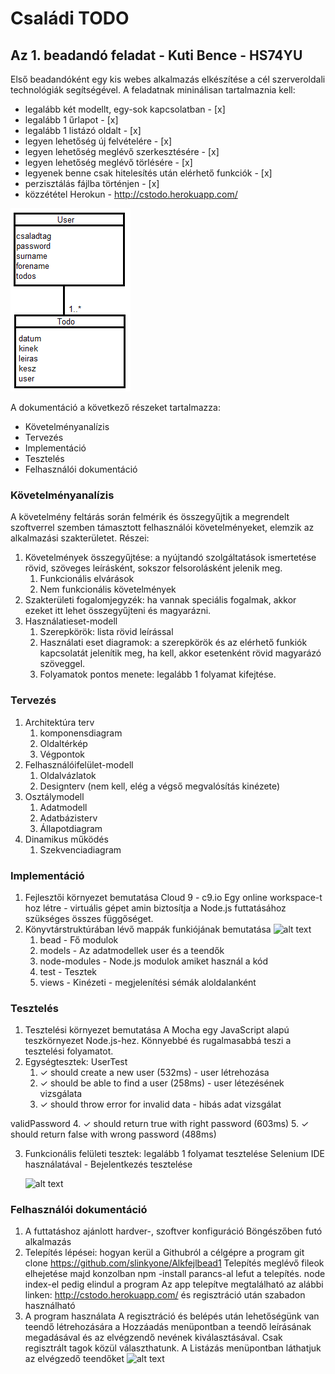 # Családi TODO

## Az 1. beadandó feladat - Kuti Bence - HS74YU

Első beadandóként egy kis webes alkalmazás elkészítése a cél szerveroldali technológiák segítségével. A feladatnak mininálisan tartalmaznia kell:

- legalább két modellt, egy-sok kapcsolatban - [x]
- legalább 1 űrlapot - [x]
- legalább 1 listázó oldalt - [x]
- legyen lehetőség új felvételére - [x]
- legyen lehetőség meglévő szerkesztésére - [x]
- legyen lehetőség meglévő törlésére - [x]
- legyenek benne csak hitelesítés után elérhető funkciók - [x]
- perzisztálás fájlba történjen - [x]
- közzététel Herokun - http://cstodo.herokuapp.com/

![Adatbázis kapcsolati modell](images/kapcs.png)

A dokumentáció a következő részeket tartalmazza:

- Követelményanalízis
- Tervezés
- Implementáció
- Tesztelés
- Felhasználói dokumentáció


### Követelményanalízis

A követelmény feltárás során felmérik és összegyűjtik a megrendelt szoftverrel szemben támasztott felhasználói követelményeket, elemzik az alkalmazási szakterületet. Részei:

1. Követelmények összegyűjtése: a nyújtandó szolgáltatások ismertetése rövid, szöveges leírásként, sokszor felsorolásként jelenik meg.
    1. Funkcionális elvárások
    2. Nem funkcionális követelmények
2. Szakterületi fogalomjegyzék: ha vannak speciális fogalmak, akkor ezeket itt lehet összegyűjteni és magyarázni.
3. Használatieset-modell
    1. Szerepkörök: lista rövid leírással
    2. Használati eset diagramok: a szerepkörök és az elérhető funkiók kapcsolatát jelenítik meg, ha kell, akkor esetenként rövid magyarázó szöveggel.
    3. Folyamatok pontos menete: legalább 1 folyamat kifejtése.


### Tervezés

1. Architektúra terv
    1. komponensdiagram
    2. Oldaltérkép
    3. Végpontok
2. Felhasználóifelület-modell
    1. Oldalvázlatok
    2. Designterv (nem kell, elég a végső megvalósítás kinézete)
3. Osztálymodell
    1. Adatmodell
    2. Adatbázisterv
    3. Állapotdiagram
4. Dinamikus működés
    1. Szekvenciadiagram

### Implementáció

1. Fejlesztői környezet bemutatása
	Cloud 9 - c9.io
		Egy online workspace-t hoz létre - virtuális gépet amin biztosítja a Node.js futtatásához szükséges összes függőséget.
2. Könyvtárstruktúrában lévő mappák funkiójának bemutatása
	![alt text](http://i.imgur.com/bmMR7xL.png "Könyvtár struktúra")
	1. bead - Fő modulok
	2. models - Az adatmodellek user és a teendők
	3. node-modules - Node.js modulok amiket használ a kód
	4. test - Tesztek
	5. views - Kinézeti - megjelenítési sémák aloldalanként
	

### Tesztelés

1. Tesztelési környezet bemutatása
	A Mocha egy JavaScript alapú teszkörnyezet Node.js-hez. Könnyebbé és rugalmasabbá teszi a tesztelési folyamatot.
2. Egységtesztek: 
  UserTest
    1. ✓ should create a new user (532ms) - user létrehozása
    2. ✓ should be able to find a user (258ms) - user létezésének vizsgálata
    3. ✓ should throw error for invalid data - hibás adat vizsgálat

  validPassword
    4. ✓ should return true with right password (603ms) 
    5. ✓ should return false with wrong password (488ms)
	
3. Funkcionális felületi tesztek: legalább 1 folyamat tesztelése
	Selenium IDE használatával - Bejelentkezés tesztelése

	![alt text](http://i.imgur.com/70OlwJq.png "Tesztelés")



### Felhasználói dokumentáció

1. A futtatáshoz ajánlott hardver-, szoftver konfiguráció
	Böngészőben futó alkalmazás
2. Telepítés lépései: hogyan kerül a Githubról a célgépre a program
	git clone https://github.com/slinkyone/Alkfejlbead1
	Telepítés meglévő fileok elhejetése majd konzolban npm -install parancs-al lefut a telepítés. node index-el pedig elindul a program
	Az app telepítve megtalálható az alábbi linken: http://cstodo.herokuapp.com/ és regisztráció után szabadon használható
3. A program használata
	A regisztráció és belépés után lehetőségünk van teendő létrehozására a Hozzáadás menüpontban a teendő leírásának megadásával és az elvégzendő nevének kiválasztásával. Csak regisztrált tagok közül választhatunk.
	A Listázás menüpontban láthatjuk az elvégzedő teendőket
	![alt text](http://i.imgur.com/g8hB3O9.png "Listázás")
